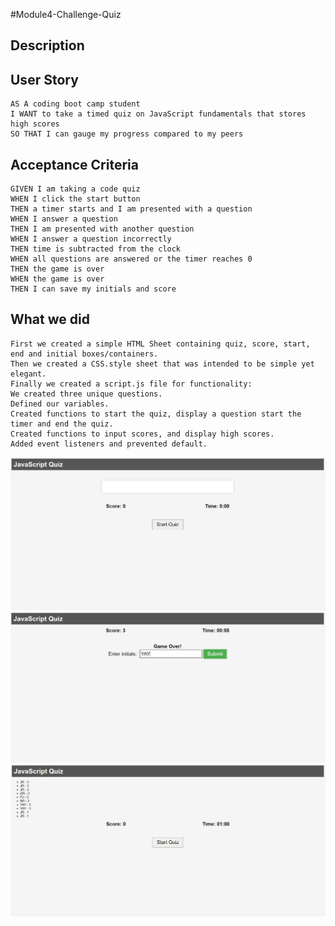 #Module4-Challenge-Quiz

## Description

## User Story
```
AS A coding boot camp student
I WANT to take a timed quiz on JavaScript fundamentals that stores high scores
SO THAT I can gauge my progress compared to my peers
```
## Acceptance Criteria
```
GIVEN I am taking a code quiz
WHEN I click the start button
THEN a timer starts and I am presented with a question
WHEN I answer a question
THEN I am presented with another question
WHEN I answer a question incorrectly
THEN time is subtracted from the clock
WHEN all questions are answered or the timer reaches 0
THEN the game is over
WHEN the game is over
THEN I can save my initials and score
```
## What we did
```
First we created a simple HTML Sheet containing quiz, score, start, end and initial boxes/containers.
Then we created a CSS.style sheet that was intended to be simple yet elegant. 
Finally we created a script.js file for functionality:
We created three unique questions.
Defined our variables.
Created functions to start the quiz, display a question start the timer and end the quiz.
Created functions to input scores, and display high scores.
Added event listeners and prevented default.
```
![final image of assignment](./assets/Screenshot1.png)
![final image of assignment](./assets/Screenshot2.png)
![final image of assignment](./assets/Screenshot3.png)


# 